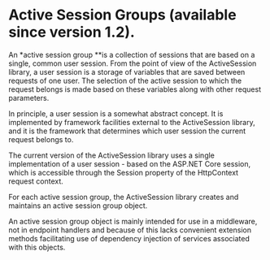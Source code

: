 ﻿# Active Session Groups (available since version 1.2).

An *active session group **is a collection of sessions that are based on a single, common user session. From the point of view of the ActiveSession library, a user session is a storage of variables that are saved between requests of one user. The selection of the active session to which the request belongs is made based on these variables along with other request parameters.

In principle, a user session is a somewhat abstract concept. It is implemented by framework facilities external to the ActiveSession library, and it is the framework that determines which user session the current request belongs to.

The current version of the ActiveSession library uses a single implementation of a user session - based on the ASP.NET Core session, which is accessible through the Session property of the HttpContext request context.

For each active session group, the ActiveSession library creates and maintains an active session group object. 

An active session group object is mainly intended for use in a middleware, not in endpoint handlers and because of this lacks convenient extension methods facilitating use of dependency injection of services associated with this objects.